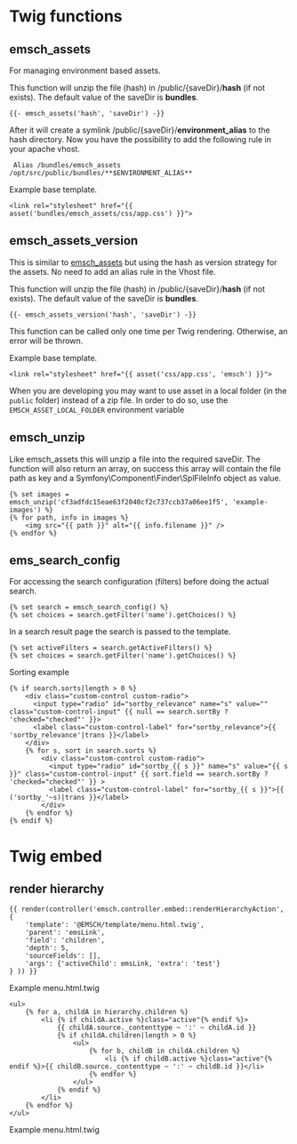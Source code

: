 # Twig functions

## emsch_assets

For managing environment based assets.

This function will unzip the file (hash) in /public/{saveDir}/**hash** (if not exists). 
The default value of the saveDir is **bundles**.
```twig
{{- emsch_assets('hash', 'saveDir') -}}
```

After it will create a symlink /public/{saveDir}/**environment_alias** to the hash directory.
Now you have the possibility to add the following rule in your apache vhost.
```
 Alias /bundles/emsch_assets /opt/src/public/bundles/**$ENVIRONMENT_ALIAS**
```

Example base template.
```twig
<link rel="stylesheet" href="{{ asset('bundles/emsch_assets/css/app.css') }}">
```

## emsch_assets_version

This is similar to [emsch_assets](#emsch_assets) but using the hash as version strategy for the assets. No need to add an alias rule in the Vhost file.

This function will unzip the file (hash) in /public/{saveDir}/**hash** (if not exists).
The default value of the saveDir is **bundles**.
```twig
{{- emsch_assets_version('hash', 'saveDir') -}}
```

This function can be called only one time per Twig rendering. Otherwise, an error will be thrown.

Example base template.
```twig
<link rel="stylesheet" href="{{ asset('css/app.css', 'emsch') }}">
```

When you are developing you may want to use asset in a local folder (in the `public` folder) instead of a zip file. In order to do so, use the `EMSCH_ASSET_LOCAL_FOLDER` environment variable


## emsch_unzip

Like emsch_assets this will unzip a file into the required saveDir.
The function will also return an array, on success this array will contain the file path as key 
and a Symfony\Component\Finder\SplFileInfo object as value. 
```twig
{% set images = emsch_unzip('cf3adfdc15eae63f2040cf2c737ccb37a06ee1f5', 'example-images') %}
{% for path, info in images %}
    <img src="{{ path }}" alt="{{ info.filename }}" />
{% endfor %}
```

## ems_search_config

For accessing the search configuration (filters) before doing the actual search.
````twig
{% set search = emsch_search_config() %}
{% set choices = search.getFilter('name').getChoices() %}
````

In a search result page the search is passed to the template.
````twig
{% set activeFilters = search.getActiveFilters() %}
{% set choices = search.getFilter('name').getChoices() %}
````

Sorting example
````twig
{% if search.sorts|length > 0 %}
    <div class="custom-control custom-radio">
      <input type="radio" id="sortby_relevance" name="s" value="" class="custom-control-input" {{ null == search.sortBy ? 'checked="checked"' }}>
      <label class="custom-control-label" for="sortby_relevance">{{ 'sortby_relevance'|trans }}</label>
    </div>
    {% for s, sort in search.sorts %}
        <div class="custom-control custom-radio">
          <input type="radio" id="sortby_{{ s }}" name="s" value="{{ s }}" class="custom-control-input" {{ sort.field == search.sortBy ? 'checked="checked"' }} >
          <label class="custom-control-label" for="sortby_{{ s }}">{{ ('sortby_'~s)|trans }}</label>
        </div>
    {% endfor %}
{% endif %}
````

# Twig embed

## render hierarchy

```twig
{{ render(controller('emsch.controller.embed::renderHierarchyAction', {
    'template': '@EMSCH/template/menu.html.twig',
    'parent': 'emsLink',
    'field': 'children',
    'depth': 5,
    'sourceFields': [],
    'args': {'activeChild': emsLink, 'extra': 'test'}
} )) }}
```
Example menu.html.twig
```twig
<ul>   
    {% for a, childA in hierarchy.children %}
        <li {% if childA.active %}class="active"{% endif %}>  
            {{ childA.source._contenttype ~ ':' ~ childA.id }}
            {% if childA.children|length > 0 %}      
                <ul>
                    {% for b, childB in childA.children %}
                        <li {% if childB.active %}class="active"{% endif %}>{{ childB.source._contenttype ~ ':' ~ childB.id }}</li>
                    {% endfor %}
                </ul>
            {% endif %}
        </li>
    {% endfor %}
</ul>
```
Example menu.html.twig